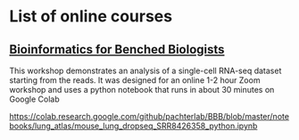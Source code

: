 # List of online courses


## [Bioinformatics for Benched Biologists](https://www.youtube.com/watch?v=vKsh_ovq8x8&feature=youtu.be)

This workshop demonstrates an analysis of a single-cell RNA-seq dataset starting from the reads. It was designed for an online 1-2 hour Zoom workshop and uses a python notebook that runs in about 30 minutes on Google Colab

https://colab.research.google.com/github/pachterlab/BBB/blob/master/notebooks/lung_atlas/mouse_lung_dropseq_SRR8426358_python.ipynb

## 
